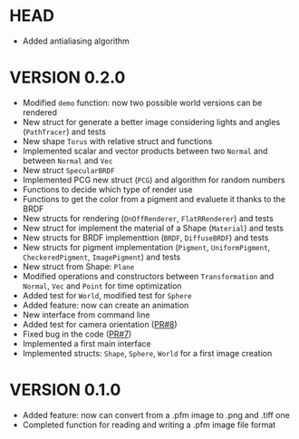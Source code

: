 # HEAD
- Added antialiasing algorithm

# VERSION 0.2.0
- Modified `demo` function: now two possible world versions can be rendered
- New struct for generate a better image considering lights and angles (`PathTracer`) and tests
- New shape `Torus` with relative struct and functions
- Implemented scalar and vector products between two `Normal` and between `Normal` and `Vec`
- New struct `SpecularBRDF`
- Implemented PCG new struct (`PCG`) and algorithm for random numbers
- Functions to decide which type of render use
- Functions to get the color from a pigment and evaluete it thanks to the BRDF
- New structs for rendering (`OnOffRenderer`, `FlatRRenderer`) and tests
- New struct for implement the material of a Shape (`Material`) and tests
- New structs for BRDF implementtion (`BRDF`, `DiffuseBRDF`) and tests
- New structs for pigment implementation (`Pigment`, `UniformPigment`, `CheckeredPigment`, `ImagePigment`) and tests
- New struct from Shape: `Plane`
- Modified operations and constructors between `Transformation` and `Normal`, `Vec` and `Point` for time optimization
- Added test for `World`, modified test for `Sphere`
- Added feature: now can create an animation
- New interface from command line
- Added test for camera orientation ([PR#8](https://github.com/cosmofico97/Raytracing/pull/8#issue-631504956))
- Fixed bug in the code ([PR#7](https://github.com/cosmofico97/Raytracing/pull/7#issue-630790415))
- Implemented a first main interface
- Implemented structs: `Shape`, `Sphere`, `World` for a first image creation

# VERSION 0.1.0
- Added feature: now can convert from a .pfm image to .png and .tiff one 
- Completed function for reading and writing a .pfm image file format